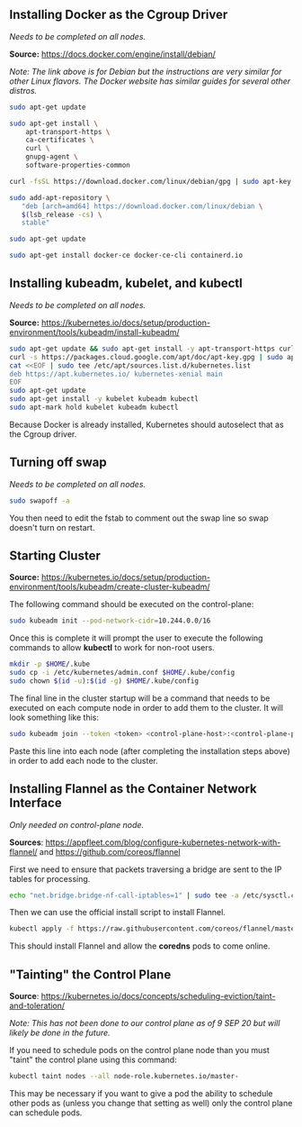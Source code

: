 ## Installing Docker as the Cgroup Driver

*Needs to be completed on all nodes.*

**Source:** https://docs.docker.com/engine/install/debian/

*Note: The link above is for Debian but the instructions are very similar for other Linux flavors. The Docker website has similar guides for several other distros.*

```bash
sudo apt-get update

sudo apt-get install \
    apt-transport-https \
    ca-certificates \
    curl \
    gnupg-agent \
    software-properties-common

curl -fsSL https://download.docker.com/linux/debian/gpg | sudo apt-key add -

sudo add-apt-repository \
   "deb [arch=amd64] https://download.docker.com/linux/debian \
   $(lsb_release -cs) \
   stable"

sudo apt-get update

sudo apt-get install docker-ce docker-ce-cli containerd.io
```

## Installing kubeadm, kubelet, and kubectl

*Needs to be completed on all nodes.*

**Source:** https://kubernetes.io/docs/setup/production-environment/tools/kubeadm/install-kubeadm/

```bash
sudo apt-get update && sudo apt-get install -y apt-transport-https curl
curl -s https://packages.cloud.google.com/apt/doc/apt-key.gpg | sudo apt-key add -
cat <<EOF | sudo tee /etc/apt/sources.list.d/kubernetes.list
deb https://apt.kubernetes.io/ kubernetes-xenial main
EOF
sudo apt-get update
sudo apt-get install -y kubelet kubeadm kubectl
sudo apt-mark hold kubelet kubeadm kubectl
```

Because Docker is already installed, Kubernetes should autoselect that as the Cgroup driver.

## Turning off swap

*Needs to be completed on all nodes.*

```bash
sudo swapoff -a
```

You then need to edit the fstab to comment out the swap line so swap doesn't turn on restart.

## Starting Cluster

**Source:** https://kubernetes.io/docs/setup/production-environment/tools/kubeadm/create-cluster-kubeadm/

The following command should be executed on the control-plane:

```bash
sudo kubeadm init --pod-network-cidr=10.244.0.0/16
```

Once this is complete it will prompt the user to execute the following commands to allow **kubectl** to work for non-root users.

```bash
mkdir -p $HOME/.kube
sudo cp -i /etc/kubernetes/admin.conf $HOME/.kube/config
sudo chown $(id -u):$(id -g) $HOME/.kube/config
```

The final line in the cluster startup will be a command that needs to be executed on each compute node in order to add them to the cluster. It will look something like this:

```bash
sudo kubeadm join --token <token> <control-plane-host>:<control-plane-port> --discovery-token-ca-cert-hash sha256:<hash>
```

Paste this line into each node (after completing the installation steps above) in order to add each node to the cluster.

## Installing Flannel as the Container Network Interface

*Only needed on control-plane node.*

**Sources**: https://appfleet.com/blog/configure-kubernetes-network-with-flannel/ and https://github.com/coreos/flannel

First we need to ensure that packets traversing a bridge are sent to the IP tables for processing.

```bash
echo "net.bridge.bridge-nf-call-iptables=1" | sudo tee -a /etc/sysctl.conf
```

Then we can use the official install script to install Flannel.

```bash
kubectl apply -f https://raw.githubusercontent.com/coreos/flannel/master/Documentation/kube-flannel.yml
```

This should install Flannel and allow the **coredns** pods to come online.

## "Tainting" the Control Plane

**Source**: https://kubernetes.io/docs/concepts/scheduling-eviction/taint-and-toleration/

*Note: This has not been done to our control plane as of 9 SEP 20 but will likely be done in the future.*

If you need to schedule pods on the control plane node than you must "taint" the control plane using this command:

```bash
kubectl taint nodes --all node-role.kubernetes.io/master-
```

This may be necessary if you want to give a pod the ability to schedule other pods as (unless you change that setting as well) only the control plane can schedule pods. 
